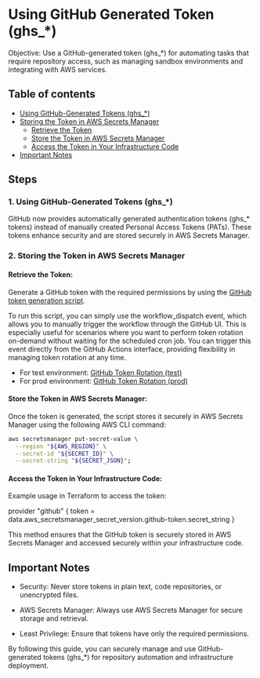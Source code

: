 # Using GitHub Generated Token (ghs_*)

Objective: Use a GitHub-generated token (ghs_*) for automating tasks that require repository access, such as managing sandbox environments and integrating with AWS services.

## Table of contents

- [Using GitHub-Generated Tokens (ghs_*)](#using-github-generated-tokens-ghs)
- [Storing the Token in AWS Secrets Manager](#storing-the-token-in-aws-secrets-manager)
  - [Retrieve the Token](#retrieve-the-token)
  - [Store the Token in AWS Secrets Manager](#store-the-token-in-aws-secrets-manager)
  - [Access the Token in Your Infrastructure Code](#access-the-token-in-your-infrastructure-code)
- [Important Notes](#important-notes)

## Steps

### 1. Using GitHub-Generated Tokens (ghs_*)

GitHub now provides automatically generated authentication tokens (ghs_* tokens) instead of manually created Personal Access Tokens (PATs). These tokens enhance security and are stored securely in AWS Secrets Manager.

### 2. Storing the Token in AWS Secrets Manager
#### Retrieve the Token:

Generate a GitHub token with the required permissions by using the [GitHub token generation script](aws/scripts/sh/rotate_github_token.sh).

To run this script, you can simply use the workflow_dispatch event, which allows you to manually trigger the workflow through the GitHub UI. This is especially useful for scenarios where you want to perform token rotation on-demand without waiting for the scheduled cron job. You can trigger this event directly from the GitHub Actions interface, providing flexibility in managing token rotation at any time.

- For test environment: [GitHub Token Rotation (test)](.github/workflows/github-token-rotation-test.yml)
- For prod environment: [GitHub Token Rotation (prod)](.github/workflows/github-token-rotation-prod.yml)

#### Store the Token in AWS Secrets Manager:

Once the token is generated, the script stores it securely in AWS Secrets Manager using the following AWS CLI command:

```bash
aws secretsmanager put-secret-value \
  --region "${AWS_REGION}" \
  --secret-id "${SECRET_ID}" \
  --secret-string "${SECRET_JSON}";
```

#### Access the Token in Your Infrastructure Code:

Example usage in Terraform to access the token:

provider "github" {
  token = data.aws_secretsmanager_secret_version.github-token.secret_string
}

This method ensures that the GitHub token is securely stored in AWS Secrets Manager and accessed securely within your infrastructure code.

## Important Notes

- Security: Never store tokens in plain text, code repositories, or unencrypted files.

- AWS Secrets Manager: Always use AWS Secrets Manager for secure storage and retrieval.

- Least Privilege: Ensure that tokens have only the required permissions.

By following this guide, you can securely manage and use GitHub-generated tokens (ghs_*) for repository automation and infrastructure deployment.
